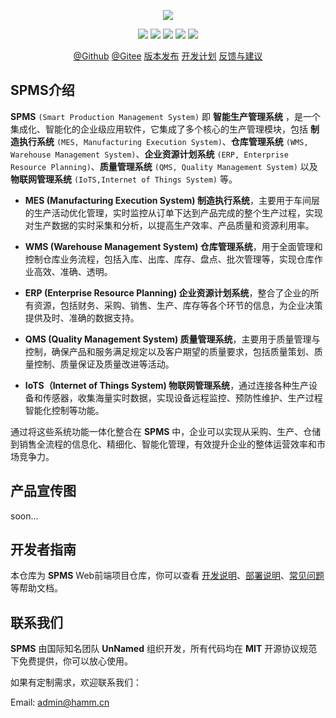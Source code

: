 <p align="center">
<img src="//cdn.hamm.cn/svg/spms/logo.svg"/>
</p>

<p align="center">
  <img src="//svg.hamm.cn?key=Core&value=AirPower4T"/>
  <img src="//svg.hamm.cn?key=Lang&value=TypeScript&bg=green"/>
  <img src="//svg.hamm.cn?key=Base&value=Vue3"/>
  <img src="//svg.hamm.cn?key=Build&value=Vite"/>
  <img src="//svg.hamm.cn?key=UI&value=ElementPlus"/>
</p>
<p align="center">
<a href="">@Github</a> <a href="//gitee.com/smart-pms/SPMS-Web">@Gitee</a> <a href="">版本发布</a> <a href="./docs/PLAN.md">开发计划</a> <a href="">反馈与建议</a>
</p>

## SPMS介绍

**SPMS** `(Smart Production Management System)` 即 **智能生产管理系统** ，是一个集成化、智能化的企业级应用软件，它集成了多个核心的生产管理模块，包括 **制造执行系统** `(MES, Manufacturing Execution System)`、**仓库管理系统** `(WMS, Warehouse Management System)`、**企业资源计划系统** `(ERP, Enterprise Resource Planning)`、**质量管理系统** `(QMS, Quality Management System)` 以及 **物联网管理系统** `(IoTS,Internet of Things System)` 等。

- **MES (Manufacturing Execution System) 制造执行系统**，主要用于车间层的生产活动优化管理，实时监控从订单下达到产品完成的整个生产过程，实现对生产数据的实时采集和分析，以提高生产效率、产品质量和资源利用率。

- **WMS (Warehouse Management System) 仓库管理系统**，用于全面管理和控制仓库业务流程，包括入库、出库、库存、盘点、批次管理等，实现仓库作业高效、准确、透明。

- **ERP (Enterprise Resource Planning) 企业资源计划系统**，整合了企业的所有资源，包括财务、采购、销售、生产、库存等各个环节的信息，为企业决策提供及时、准确的数据支持。

- **QMS (Quality Management System) 质量管理系统**，主要用于质量管理与控制，确保产品和服务满足规定以及客户期望的质量要求，包括质量策划、质量控制、质量保证及质量改进等活动。

- **IoTS（Internet of Things System) 物联网管理系统**，通过连接各种生产设备和传感器，收集海量实时数据，实现设备远程监控、预防性维护、生产过程智能化控制等功能。

通过将这些系统功能一体化整合在 **SPMS** 中，企业可以实现从采购、生产、仓储到销售全流程的信息化、精细化、智能化管理，有效提升企业的整体运营效率和市场竞争力。

## 产品宣传图

soon...

## 开发者指南

本仓库为 **SPMS** Web前端项目仓库，你可以查看 [开发说明](./docs/DEV.md)、[部署说明](./docs/PUBLISH.md)、[常见问题](./docs/QA.md) 等帮助文档。

## 联系我们

**SPMS** 由国际知名团队 **UnNamed** 组织开发，所有代码均在 **MIT** 开源协议规范下免费提供，你可以放心使用。

如果有定制需求，欢迎联系我们：

Email: admin@hamm.cn

